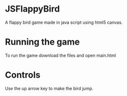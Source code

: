 # JSFlappyBird
A flappy bird game made in java script using html5 canvas.

# Running the game
To run the game download the files and open main.html

# Controls
Use the up arrow key to make the bird jump.
